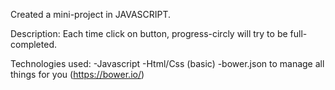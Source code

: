 Created a mini-project in JAVASCRIPT.

Description:
Each time click on button, progress-circly will try to be full-completed.


Technologies used:
-Javascript
-Html/Css (basic)
-bower.json to manage all things for you (https://bower.io/)
